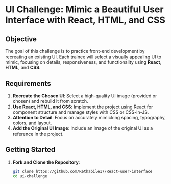 # UI Challenge: Mimic a Beautiful User Interface with React, HTML, and CSS
## Objective
The goal of this challenge is to practice front-end development by recreating an existing UI. Each trainee will select a visually appealing UI to mimic, focusing on details, responsiveness, and functionality using **React**, **HTML**, and **CSS**.
## Requirements
1. **Recreate the Chosen UI**: Select a high-quality UI image (provided or chosen) and rebuild it from scratch.
2. **Use React, HTML, and CSS**: Implement the project using React for component structure and manage styles with CSS or CSS-in-JS.
4. **Attention to Detail**: Focus on accurately mimicking spacing, typography, colors, and layout.
5. **Add the Original UI Image**: Include an image of the original UI as a reference in the project.
## Getting Started
1. **Fork and Clone the Repository**:
   ```bash
   git clone https://github.com/Rethabile17/React-user-interface
   cd ui-challenge